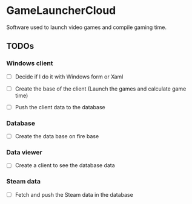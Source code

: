 # GameLauncherCloud
Software used to launch video games and compile gaming time.


## TODOs
### Windows client
- [ ] Decide if I do it with Windows form or Xaml

- [ ] Create the base of the client (Launch the games and calculate game time)

- [ ] Push the client data to the database

### Database
- [ ] Create the data base on fire base

### Data viewer
- [ ] Create a client to see the database data

### Steam data
- [ ] Fetch and push the Steam data in the database

